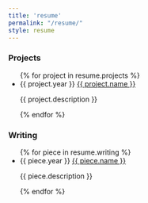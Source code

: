```yaml
---
title: 'resume'
permalink: "/resume/"
style: resume
---
```


<nav class="resume">
  <h3>Projects</h3>
  <ul>{% for project in resume.projects %}
    <li>
      <time>{{ project.year }}</time>
      <span><a href="{{ project.url }}">{{ project.name }}</a></span>
      <p>{{ project.description }}</p>
    </li>{% endfor %}
  </ul>

  <h3>Writing</h3>
  <ul>{% for piece in resume.writing %}
    <li>
      <time>{{ piece.year }}</time>
      <span><a href="{{ piece.url }}">{{ piece.name }}</a></span>
      <p>{{ piece.description }}</p>
    </li>{% endfor %}
  </ul>
</nav>